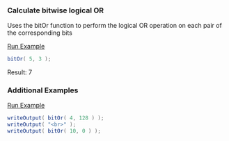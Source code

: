 ### Calculate bitwise logical OR

Uses the bitOr function to perform the logical OR operation on each pair of the corresponding bits

<a href="https://try.boxlang.io/?code=eJxLyizxL9JQMNVRMFbQtOYCACLPA4s%3D" target="_blank">Run Example</a>

```java
bitOr( 5, 3 );

```

Result: 7

### Additional Examples

<a href="https://try.boxlang.io/?code=eJwrL8osSfUvLSkoLdFQSMos8S%2FSUDDRUTA0slDQVNC05ipHlleySSqyU8IQhmozNNBRMIDoAgCeFxlj" target="_blank">Run Example</a>

```java
writeOutput( bitOr( 4, 128 ) );
writeOutput( "<br>" );
writeOutput( bitOr( 10, 0 ) );

```


